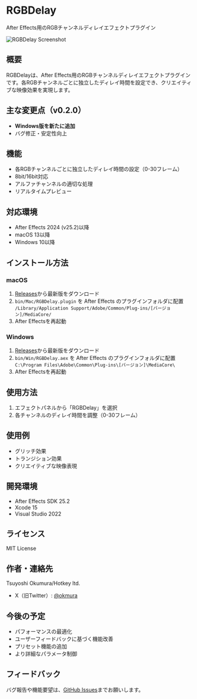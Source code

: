 # RGBDelay

After Effects用のRGBチャンネルディレイエフェクトプラグイン

![RGBDelay Screenshot](docs/images/rgbdelay-screenshot.png)

## 概要
RGBDelayは、After Effects用のRGBチャンネルディレイエフェクトプラグインです。各RGBチャンネルごとに独立したディレイ時間を設定でき、クリエイティブな映像効果を実現します。

## 主な変更点（v0.2.0）
- **Windows版を新たに追加**
- バグ修正・安定性向上

## 機能
- 各RGBチャンネルごとに独立したディレイ時間の設定（0-30フレーム）
- 8bit/16bit対応
- アルファチャンネルの適切な処理
- リアルタイムプレビュー

## 対応環境
- After Effects 2024 (v25.2)以降
- macOS 13以降
- Windows 10以降

## インストール方法

### macOS
1. [Releases](https://github.com/okmr0000/HotkeyLab/releases)から最新版をダウンロード
2. `bin/Mac/RGBDelay.plugin` を After Effects のプラグインフォルダに配置  
   `/Library/Application Support/Adobe/Common/Plug-ins/[バージョン]/MediaCore/`
3. After Effectsを再起動

### Windows
1. [Releases](https://github.com/okmr0000/HotkeyLab/releases)から最新版をダウンロード
2. `bin/Win/RGBDelay.aex` を After Effects のプラグインフォルダに配置  
   `C:\Program Files\Adobe\Common\Plug-ins\[バージョン]\MediaCore\`
3. After Effectsを再起動

## 使用方法
1. エフェクトパネルから「RGBDelay」を選択
2. 各チャンネルのディレイ時間を調整（0-30フレーム）

## 使用例
- グリッチ効果
- トランジション効果
- クリエイティブな映像表現

## 開発環境
- After Effects SDK 25.2
- Xcode 15
- Visual Studio 2022

## ライセンス
MIT License

## 作者・連絡先
Tsuyoshi Okumura/Hotkey ltd.
- X（旧Twitter）: [@okmura](https://x.com/okmura)

## 今後の予定
- パフォーマンスの最適化
- ユーザーフィードバックに基づく機能改善
- プリセット機能の追加
- より詳細なパラメータ制御

## フィードバック
バグ報告や機能要望は、[GitHub Issues](https://github.com/okmr0000/HotkeyLab/issues)までお願いします。 